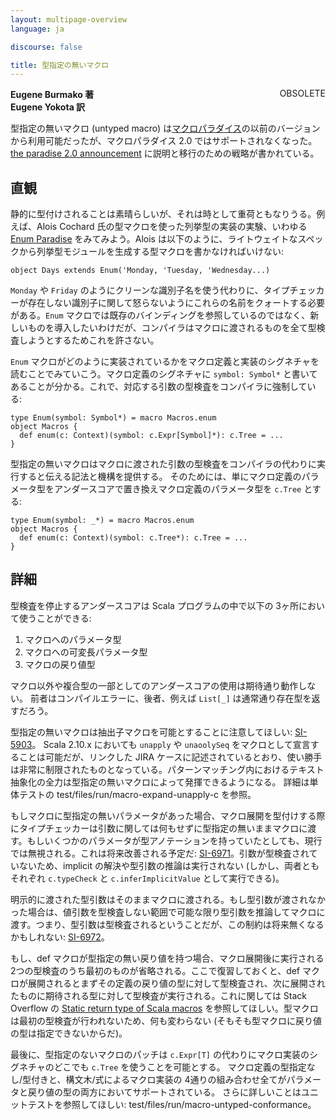 ```yaml
---
layout: multipage-overview
language: ja

discourse: false

title: 型指定の無いマクロ
---
```

<span class="label important" style="float: right;">OBSOLETE</span>

**Eugene Burmako 著**<br>
**Eugene Yokota 訳**

型指定の無いマクロ (untyped macro) は[マクロパラダイス](/ja/overviews/macros/paradise.html)の以前のバージョンから利用可能だったが、マクロパラダイス 2.0 ではサポートされなくなった。
[the paradise 2.0 announcement](http://scalamacros.org/news/2013/08/05/macro-paradise-2.0.0-snapshot.html) に説明と移行のための戦略が書かれている。

## 直観

静的に型付けされることは素晴らしいが、それは時として重荷ともなりうる。例えば、Alois Cochard 氏の型マクロを使った列挙型の実装の実験、いわゆる [Enum Paradise](https://github.com/aloiscochard/enum-paradise) をみてみよう。Alois は以下のように、ライトウェイトなスペックから列挙型モジュールを生成する型マクロを書かなければいけない:

    object Days extends Enum('Monday, 'Tuesday, 'Wednesday...)

`Monday` や `Friday` のようにクリーンな識別子名を使う代わりに、タイプチェッカーが存在しない識別子に関して怒らないようにこれらの名前をクォートする必要がある。`Enum` マクロでは既存のバインディングを参照しているのではなく、新しいものを導入したいわけだが、コンパイラはマクロに渡されるものを全て型検査しようとするためこれを許さない。

`Enum` マクロがどのように実装されているかをマクロ定義と実装のシグネチャを読むことでみていこう。マクロ定義のシグネチャに `symbol: Symbol*` と書いてあることが分かる。これで、対応する引数の型検査をコンパイラに強制している:

    type Enum(symbol: Symbol*) = macro Macros.enum
    object Macros {
      def enum(c: Context)(symbol: c.Expr[Symbol]*): c.Tree = ...
    }

型指定の無いマクロはマクロに渡された引数の型検査をコンパイラの代わりに実行すると伝える記法と機構を提供する。
そのためには、単にマクロ定義のパラメータ型をアンダースコアで置き換えマクロ定義のパラメータ型を `c.Tree` とする:

    type Enum(symbol: _*) = macro Macros.enum
    object Macros {
      def enum(c: Context)(symbol: c.Tree*): c.Tree = ...
    }

## 詳細

型検査を停止するアンダースコアは Scala プログラムの中で以下の 3ヶ所において使うことができる:

<ol>
<li>マクロへのパラメータ型</li>
<li>マクロへの可変長パラメータ型</li>
<li>マクロの戻り値型</li>
</ol>

マクロ以外や複合型の一部としてのアンダースコアの使用は期待通り動作しない。
前者はコンパイルエラーに、後者、例えば `List[_]` は通常通り存在型を返すだろう。

型指定の無いマクロは抽出子マクロを可能とすることに注意してほしい: [SI-5903](https://issues.scala-lang.org/browse/SI-5903)。
Scala 2.10.x においても `unapply` や `unaoolySeq` をマクロとして宣言することは可能だが、リンクした JIRA ケースに記述されているとおり、使い勝手は非常に制限されたものとなっている。パターンマッチング内におけるテキスト抽象化の全力は型指定の無いマクロによって発揮できるようになる。
詳細は単体テストの test/files/run/macro-expand-unapply-c を参照。

もしマクロに型指定の無いパラメータがあった場合、マクロ展開を型付けする際にタイプチェッカーは引数に関しては何もせずに型指定の無いままマクロに渡す。もしいくつかのパラメータが型アノテーションを持っていたとしても、現行では無視される。これは将来改善される予定だ: [SI-6971](https://issues.scala-lang.org/browse/SI-6971)。引数が型検査されていないため、implicit の解決や型引数の推論は実行されない (しかし、両者ともそれぞれ `c.typeCheck` と `c.inferImplicitValue` として実行できる)。

明示的に渡された型引数はそのままマクロに渡される。もし型引数が渡されなかった場合は、値引数を型検査しない範囲で可能な限り型引数を推論してマクロに渡す。つまり、型引数は型検査されるということだが、この制約は将来無くなるかもしれない: [SI-6972](https://issues.scala-lang.org/browse/SI-6972)。

もし、def マクロが型指定の無い戻り値を持つ場合、マクロ展開後に実行される 2つの型検査のうち最初のものが省略される。ここで復習しておくと、def マクロが展開されるとまずその定義の戻り値の型に対して型検査され、次に展開されたものに期待される型に対して型検査が実行される。これに関しては Stack Overflow の [Static return type of Scala macros](http://stackoverflow.com/questions/13669974/static-return-type-of-scala-macros) を参照してほしい。型マクロは最初の型検査が行われないため、何も変わらない (そもそも型マクロに戻り値の型は指定できないからだ)。

最後に、型指定のないマクロのパッチは `c.Expr[T]` の代わりにマクロ実装のシグネチャのどこでも `c.Tree` を使うことを可能とする。
マクロ定義の型指定なし/型付きと、構文木/式によるマクロ実装の 4通りの組み合わせ全てがパラメータと戻り値の型の両方においてサポートされている。
さらに詳しいことはユニットテストを参照してほしい: test/files/run/macro-untyped-conformance。
